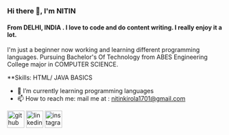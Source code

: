 

### Hi there 👋, I'm NITIN 
#### From DELHI, INDIA . I love to code and do content writing. I really enjoy it a lot. 
I'm just a beginner now working and learning different programming languages.
Pursuing Bachelor's Of Technology from ABES Engineering College major in COMPUTER SCIENCE.

**Skills: 
HTML/ JAVA BASICS 


- 🌱 I’m currently learning programming languages 
- 📫 How to reach me: mail me at : nitinkirola1701@gmail.com 


[<img src='https://cdn.jsdelivr.net/npm/simple-icons@3.0.1/icons/github.svg' alt='github' height='40'>](https://github.com/Nitin01172005)  [<img src='https://cdn.jsdelivr.net/npm/simple-icons@3.0.1/icons/linkedin.svg' alt='linkedin' height='40'>](https://www.linkedin.com/in/NITINKIROLA/)  [<img src='https://cdn.jsdelivr.net/npm/simple-icons@3.0.1/icons/instagram.svg' alt='instagram' height='40'>](https://www.instagram.com/nitin_kirola_17/)  

